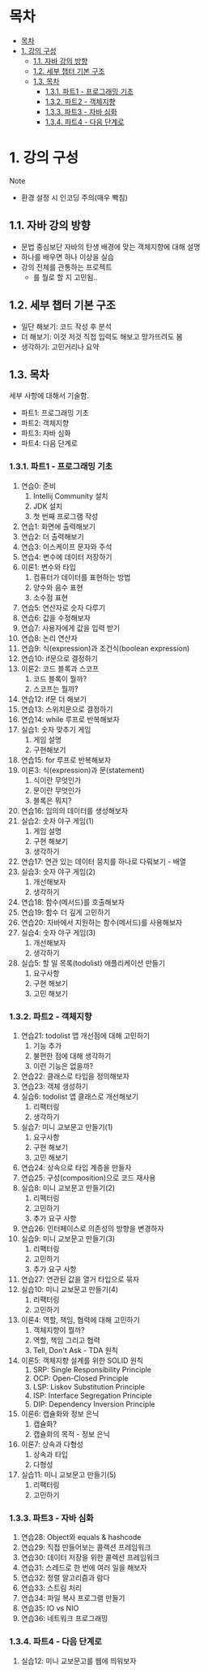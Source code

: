 # 목차

- [목차](#목차)
- [1. 강의 구성](#1-강의-구성)
  - [1.1. 자바 강의 방향](#11-자바-강의-방향)
  - [1.2. 세부 챕터 기본 구조](#12-세부-챕터-기본-구조)
  - [1.3. 목차](#13-목차)
    - [1.3.1. 파트1 - 프로그래밍 기초](#131-파트1---프로그래밍-기초)
    - [1.3.2. 파트2 - 객체지향](#132-파트2---객체지향)
    - [1.3.3. 파트3 - 자바 심화](#133-파트3---자바-심화)
    - [1.3.4. 파트4 - 다음 단계로](#134-파트4---다음-단계로)

# 1. 강의 구성

Note
- 환경 설정 시 인코딩 주의(매우 빡침)

## 1.1. 자바 강의 방향

- 문법 중심보단 자바의 탄생 배경에 맞는 객체지향에 대해 설명
- 하나를 배우면 하나 이상을 실습
- 강의 전체를 관통하는 프로젝트
  - 를 뭘로 할 지 고민됨..

## 1.2. 세부 챕터 기본 구조

- 일단 해보기: 코드 작성 후 분석
- 더 해보기: 이것 저것 직접 입력도 해보고 망가뜨려도 봄
- 생각하기: 고민거리나 요약

## 1.3. 목차

세부 사항에 대해서 기술함.

- 파트1: 프로그래밍 기초
- 파트2: 객체지향
- 파트3: 자바 심화
- 파트4: 다음 단계로

### 1.3.1. 파트1 - 프로그래밍 기초

1. 연습0: 준비
   1. Intellij Community 설치
   2. JDK 설치
   3. 첫 번째 프로그램 작성
2. 연습1: 화면에 출력해보기
3. 연습2: 더 출력해보기
4. 연습3: 이스케이프 문자와 주석
5. 연습4: 변수에 데이터 저장하기
6. 이론1: 변수와 타입
   1. 컴퓨터가 데이터를 표현하는 방법
   2. 양수와 음수 표현
   3. 소수점 표현
7. 연습5: 연산자로 숫자 다루기
8. 연습6: 값을 수정해보자
9. 연습7: 사용자에게 값을 입력 받기
10. 연습8: 논리 연산자
11. 연습9: 식(expression)과 조건식(boolean expression)
12. 연습10: if문으로 결정하기
13. 이론2: 코드 블록과 스코프
    1.  코드 블록이 뭘까?
    2.  스코프는 뭘까?
14. 연습12: if문 더 해보기
15. 연습13: 스위치문으로 결정하기
16. 연습14: while 루프로 반복해보자
17. 실습1: 숫자 맞추기 게임
    1.  게임 설명
    2.  구현해보기
18. 연습15: for 루프로 반복해보자
19. 이론3: 식(expression)과 문(statement)
    1.  식이란 무엇인가
    2.  문이란 무엇인가
    3.  블록은 뭐지?
20. 연습16: 임의의 데이터를 생성해보자
21. 실습2: 숫자 야구 게임(1)
    1.  게임 설명
    2.  구현 해보기
    3.  생각하기
22. 연습17: 연관 있는 데이터 뭉치를 하나로 다뤄보기 - 배열
23. 실습3: 숫자 야구 게임(2)
    1.  개선해보자
    2.  생각하기
24. 연습18: 함수(메서드)를 호출해보자
25. 연습19: 함수 더 깊게 고민하기
26. 연습20: 자바에서 지원하는 함수(메서드)를 사용해보자
27. 실습4: 숫자 야구 게임(3)
    1.  개선해보자
    2.  생각하기
28. 실습5: 할 일 목록(todolist) 애플리케이션 만들기
    1.  요구사항
    2.  구현 해보기
    3.  고민 해보기

### 1.3.2. 파트2 - 객체지향

1. 연습21: todolist 앱 개선점에 대해 고민하기
   1. 기능 추가
   2. 불편한 점에 대해 생각하기
   3. 이런 기능은 없을까?
2. 연습22: 클래스로 타입을 정의해보자
3. 연습23: 객체 생성하기
4. 실습6: todolist 앱 클래스로 개선해보기
   1. 리팩터링
   2. 생각하기
5. 실습7: 미니 교보문고 만들기(1)
   1. 요구사항
   2. 구현 해보기
   3. 고민 해보기
6. 연습24: 상속으로 타입 계층을 만들자
7. 연습25: 구성(composition)으로 코드 재사용
8. 실습8: 미니 교보문고 만들기(2)
   1. 리팩터링
   2. 고민하기
   3. 추가 요구 사항
9. 연습26: 인터페이스로 의존성의 방향을 변경하자
10. 실습9: 미니 교보문고 만들기(3)
    1.  리팩터링
    2.  고민하기
    3.  추가 요구 사항
11. 연습27: 연관된 값을 열거 타입으로 묶자
12. 실습10: 미니 교보문고 만들기(4)
    1.  리팩터링
    2.  고민하기
13. 이론4: 역할, 책임, 협력에 대해 고민하기
    1.  객체지향이 뭘까?
    2.  역할, 책임 그리고 협력
    3.  Tell, Don't Ask - TDA 원칙
14. 이론5: 객체지향 설계를 위한 SOLID 원칙
    1.  SRP: Single Responsibility Principle
    2.  OCP: Open-Closed Principle
    3.  LSP: Liskov Substitution Principle
    4.  ISP: Interface Segregation Principle
    5.  DIP: Dependency Inversion Principle
15. 이론6: 캡슐화와 정보 은닉
    1.  캡슐화?
    2.  캡슐화의 목적 - 정보 은닉
16. 이론7: 상속과 다형성
    1.  상속과 타입
    2.  다형성
17. 실습11: 미니 교보문고 만들기(5)
    1.  리팩터링
    2.  고민하기

### 1.3.3. 파트3 - 자바 심화

1. 연습28: Object와 equals & hashcode 
2. 연습29: 직접 만들어보는 콜렉션 프레임워크
3. 연습30: 데이터 저장을 위한 콜렉션 프레임워크
4. 연습31: 스레드로 한 번에 여러 일을 해보자
5. 연습32: 정렬 알고리즘과 람다
6. 연습33: 스트림 처리
7. 연습34: 파일 복사 프로그램 만들기
8. 연습35: IO vs NIO
9. 연습36: 네트워크 프로그래밍

### 1.3.4. 파트4 - 다음 단계로

1. 실습12: 미니 교보문고를 웹에 띄워보자